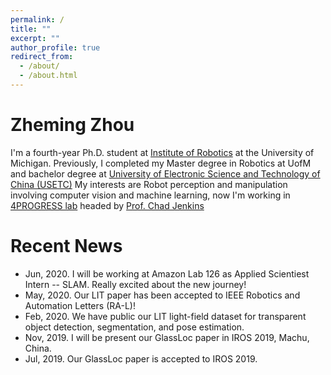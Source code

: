 ```yaml
---
permalink: /
title: ""
excerpt: ""
author_profile: true
redirect_from: 
  - /about/
  - /about.html
---
```



# Zheming Zhou
I'm a fourth-year Ph.D. student at [Institute of Robotics](http://robotics.umich.edu/) at the University of Michigan. Previously, I completed my Master degree in  Robotics at UofM and bachelor degree at [University of Electronic Science and Technology of China (USETC)](http://en.uestc.edu.cn/)
My interests are Robot perception and manipulation involving computer vision and machine learning, now I'm working in [4PROGRESS lab](http://progress.eecs.umich.edu/) headed by [Prof. Chad Jenkins](http://web.eecs.umich.edu/~ocj/)


# Recent News
* Jun, 2020. I will be working at Amazon Lab 126 as Applied Scientiest Intern -- SLAM. Really excited about the new journey! 
* May, 2020. Our LIT paper has been accepted to IEEE Robotics and Automation Letters (RA-L)!
* Feb, 2020. We have public our LIT light-field dataset for transparent object detection, segmentation, and pose estimation.
* Nov, 2019. I will be present our GlassLoc paper in IROS 2019, Machu, China.
* Jul, 2019. Our GlassLoc paper is accepted to IROS 2019.
